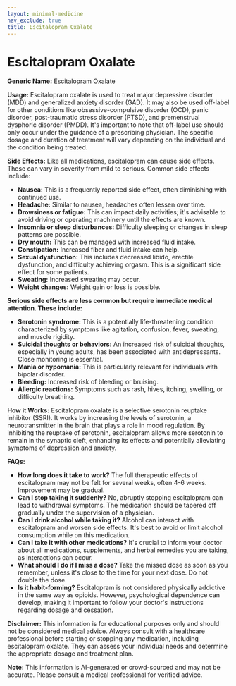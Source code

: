 ```yaml
---
layout: minimal-medicine
nav_exclude: true
title: Escitalopram Oxalate
---
```


# Escitalopram Oxalate

**Generic Name:** Escitalopram Oxalate

**Usage:** Escitalopram oxalate is used to treat major depressive disorder (MDD) and generalized anxiety disorder (GAD).  It may also be used off-label for other conditions like obsessive-compulsive disorder (OCD), panic disorder, post-traumatic stress disorder (PTSD), and premenstrual dysphoric disorder (PMDD).  It's important to note that off-label use should only occur under the guidance of a prescribing physician.  The specific dosage and duration of treatment will vary depending on the individual and the condition being treated.

**Side Effects:**  Like all medications, escitalopram can cause side effects.  These can vary in severity from mild to serious. Common side effects include:

* **Nausea:** This is a frequently reported side effect, often diminishing with continued use.
* **Headache:**  Similar to nausea, headaches often lessen over time.
* **Drowsiness or fatigue:**  This can impact daily activities; it's advisable to avoid driving or operating machinery until the effects are known.
* **Insomnia or sleep disturbances:**  Difficulty sleeping or changes in sleep patterns are possible.
* **Dry mouth:**  This can be managed with increased fluid intake.
* **Constipation:**  Increased fiber and fluid intake can help.
* **Sexual dysfunction:**  This includes decreased libido, erectile dysfunction, and difficulty achieving orgasm.  This is a significant side effect for some patients.
* **Sweating:** Increased sweating may occur.
* **Weight changes:** Weight gain or loss is possible.


**Serious side effects are less common but require immediate medical attention. These include:**

* **Serotonin syndrome:** This is a potentially life-threatening condition characterized by symptoms like agitation, confusion, fever, sweating, and muscle rigidity.
* **Suicidal thoughts or behaviors:**  An increased risk of suicidal thoughts, especially in young adults, has been associated with antidepressants.  Close monitoring is essential.
* **Mania or hypomania:**  This is particularly relevant for individuals with bipolar disorder.
* **Bleeding:** Increased risk of bleeding or bruising.
* **Allergic reactions:**  Symptoms such as rash, hives, itching, swelling, or difficulty breathing.


**How it Works:** Escitalopram oxalate is a selective serotonin reuptake inhibitor (SSRI).  It works by increasing the levels of serotonin, a neurotransmitter in the brain that plays a role in mood regulation.  By inhibiting the reuptake of serotonin, escitalopram allows more serotonin to remain in the synaptic cleft, enhancing its effects and potentially alleviating symptoms of depression and anxiety.

**FAQs:**

* **How long does it take to work?**  The full therapeutic effects of escitalopram may not be felt for several weeks, often 4-6 weeks.  Improvement may be gradual.
* **Can I stop taking it suddenly?**  No, abruptly stopping escitalopram can lead to withdrawal symptoms.  The medication should be tapered off gradually under the supervision of a physician.
* **Can I drink alcohol while taking it?**  Alcohol can interact with escitalopram and worsen side effects.  It's best to avoid or limit alcohol consumption while on this medication.
* **Can I take it with other medications?**  It's crucial to inform your doctor about all medications, supplements, and herbal remedies you are taking, as interactions can occur.
* **What should I do if I miss a dose?**  Take the missed dose as soon as you remember, unless it's close to the time for your next dose.  Do not double the dose.
* **Is it habit-forming?**  Escitalopram is not considered physically addictive in the same way as opioids. However, psychological dependence can develop, making it important to follow your doctor's instructions regarding dosage and cessation.


**Disclaimer:** This information is for educational purposes only and should not be considered medical advice.  Always consult with a healthcare professional before starting or stopping any medication, including escitalopram oxalate.  They can assess your individual needs and determine the appropriate dosage and treatment plan.


**Note:** This information is AI-generated or crowd-sourced and may not be accurate. Please consult a medical professional for verified advice.